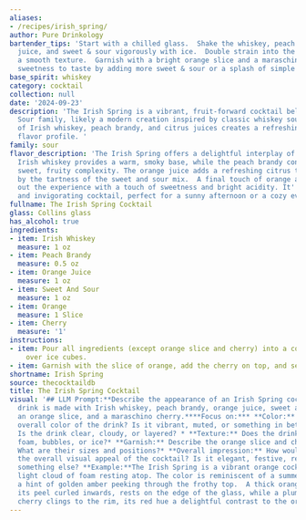 ```yaml
---
aliases:
- /recipes/irish_spring/
author: Pure Drinkology
bartender_tips: 'Start with a chilled glass.  Shake the whiskey, peach brandy, orange
  juice, and sweet & sour vigorously with ice.  Double strain into the glass to ensure
  a smooth texture.  Garnish with a bright orange slice and a maraschino cherry.  Adjust
  sweetness to taste by adding more sweet & sour or a splash of simple syrup.  '
base_spirit: whiskey
category: cocktail
collection: null
date: '2024-09-23'
description: 'The Irish Spring is a vibrant, fruit-forward cocktail belonging to the
  Sour family, likely a modern creation inspired by classic whiskey sours. Its blend
  of Irish whiskey, peach brandy, and citrus juices creates a refreshing and balanced
  flavor profile. '
family: sour
flavor_description: 'The Irish Spring offers a delightful interplay of flavors. The
  Irish whiskey provides a warm, smoky base, while the peach brandy contributes a
  sweet, fruity complexity. The orange juice adds a refreshing citrus tang, balanced
  by the tartness of the sweet and sour mix.  A final touch of orange and cherry  rounds
  out the experience with a touch of sweetness and bright acidity. It''s a balanced
  and invigorating cocktail, perfect for a sunny afternoon or a cozy evening. '
fullname: The Irish Spring Cocktail
glass: Collins glass
has_alcohol: true
ingredients:
- item: Irish Whiskey
  measure: 1 oz
- item: Peach Brandy
  measure: 0.5 oz
- item: Orange Juice
  measure: 1 oz
- item: Sweet And Sour
  measure: 1 oz
- item: Orange
  measure: 1 Slice
- item: Cherry
  measure: '1'
instructions:
- item: Pour all ingredients (except orange slice and cherry) into a collins glass
    over ice cubes.
- item: Garnish with the slice of orange, add the cherry on top, and serve.
shortname: Irish Spring
source: thecocktaildb
title: The Irish Spring Cocktail
visual: '## LLM Prompt:**Describe the appearance of an Irish Spring cocktail. This
  drink is made with Irish whiskey, peach brandy, orange juice, sweet and sour mix,
  an orange slice, and a maraschino cherry.****Focus on:*** **Color:** What is the
  overall color of the drink? Is it vibrant, muted, or something in between? * **Clarity:**
  Is the drink clear, cloudy, or layered? * **Texture:** Does the drink have any visible
  foam, bubbles, or ice?* **Garnish:** Describe the orange slice and cherry in detail.
  What are their sizes and positions?* **Overall impression:** How would you describe
  the overall visual appeal of the cocktail? Is it elegant, festive, refreshing, or
  something else? **Example:**The Irish Spring is a vibrant orange cocktail with a
  light cloud of foam resting atop. The color is reminiscent of a summer sunset, with
  a hint of golden amber peeking through the frothy top.  A thick orange slice, with
  its peel curled inwards, rests on the edge of the glass, while a plump maraschino
  cherry clings to the rim, its red hue a delightful contrast to the orange. '
---
```



